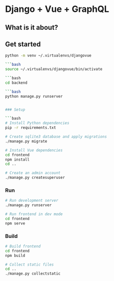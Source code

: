 # Django + Vue + GraphQL



## What is it about?



## Get started

```bash
python -m venv ~/.virtualenvs/djangovue

```bash
source ~/.virtualenvs/djangovue/bin/activate

```bash
cd backend

```bash
python manage.py runserver


### Setup

```bash
# Install Python dependencies
pip -r requirements.txt

# Create sqlite3 database and apply migrations
./manage.py migrate

# Install Vue dependencies
cd frontend
npm install
cd ..

# Create an admin account
./manage.py createsuperuser
```

### Run 

```bash
# Run development server
./manage.py runserver

# Run frontend in dev mode
cd frontend
npm serve
```

### Build

```bash
# Build frontend
cd frontend 
npm build

# Collect static files
cd ..
./manage.py collectstatic
```